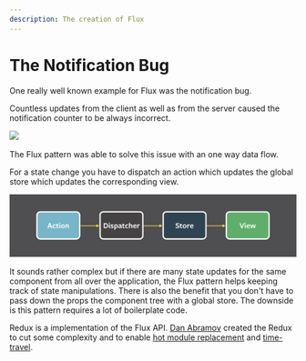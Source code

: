 ```yaml
---
description: The creation of Flux
---
```


# The Notification Bug

One really well known example for Flux was the notification bug.

Countless updates from the client as well as from the server caused the notification counter to be always incorrect.

![](https://encrypted-tbn0.gstatic.com/images?q=tbn:ANd9GcQZg7-aVRfctv-NUbESjrQJJDrn_GESCDvHByDpK-XPi_HyQ_Mr_w&s)

The Flux pattern was able to solve this issue with an one way data flow.

For a state change you have to dispatch an action which updates the global store which updates the corresponding view.

![](.gitbook/assets/flux-simple-f8-diagram-1300w.png)

It sounds rather complex but if there are many state updates for the same component from all over the application, the Flux pattern helps keeping track of state manipulations. There is also the benefit that you don't have to pass down the props the component tree with a global store. The downside is this pattern requires a lot of boilerplate code.

Redux is a implementation of the Flux API. [Dan Abramov](https://github.com/gaearon) created the Redux to cut some complexity and to enable [hot module replacement](https://webpack.js.org/concepts/hot-module-replacement/) and [time-travel](https://medium.com/the-web-tub/time-travel-in-react-redux-apps-using-the-redux-devtools-5e94eba5e7c0).



